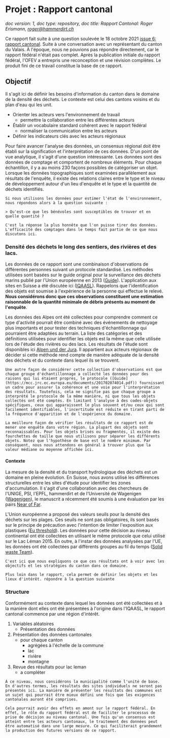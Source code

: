 # Projet : Rapport cantonal

*doc version: 1, doc type: repository, doc title: Rapport Cantonal: Roger Erismann, roger@hammerdirt.ch*

Ce rapport fait suite à une question soulevée le 18 octobre 2021 [issue 6: rapport cantonal](https://github.com/hammerdirt-analyst/IQAASL-End-0f-Sampling-2021/issues/6#issue-1029522442). Suite à une conversation avec un représentant du canton du Valais. À l'époque, nous ne pouvions pas répondre directement, car le rapport fédéral n'était pas complet. Après la publication initiale du rapport fédéral, l'OFEV a entrepris une reconception et une révision complètes. Le produit fini de ce travail constitue la base de ce rapport. 

## Objectif

Il s'agit ici de définir les besoins d'information du canton dans le domaine de la densité des déchets. Le contexte est celui des cantons voisins et du plan d'eau qui les unit. 

* Orienter les acteurs vers l'environnement de travail
  * permettre la collaboration entre les différentes acteurs
* Établir un vocabulaire standard cohérent avec le rapport fédéral
  * normaliser la communication entre les acteurs
* Définir les indicateurs clés avec les acteurs régionaux

Pour faire avancer l'analyse des données, un consensus régional doit être établi sur la signification et l'interprétation de ces données. D'un point de vue analytique, il s'agit d'une question intéressante. Les données sont des données de comptage et comportent de nombreux éléments. Pour chaque échantillon, il y a au moins 230 façons possibles de catégoriser un objet. Lorsque les données topographiques sont examinées parallèlement aux résultats de l'enquête, il existe des relations claires entre le type et le niveau de développement autour d'un lieu d'enquête et le type et la quantité de déchets identifiés.


```{important}
Si nous utilisons les données pour estimer l'état de l'environnement, nous répondons alors à la question suivante :

> Qu'est-ce que les bénévoles sont susceptibles de trouver et en quelle quantité ?

C'est la réponse la plus honnête que l'on puisse tirer des données. L'efficacité des comptages dans le temps fait partie de ce que nous discutons ici.
```

### Densité des déchets le long des sentiers, des rivières et des lacs. 

Les données de ce rapport sont une combinaison d'observations de différentes personnes suivant un protocole standardisé. Les méthodes utilisées sont basées sur le guide original pour la surveillance des déchets marins publié par l'Union européenne en 2013 ([Guide](https://mcc.jrc.ec.europa.eu/documents/201702074014.pdf)). L'application aux sites en Suisse a été discutée ici ([IQAASL](https://hammerdirt-analyst.github.io/IQAASL-End-0f-Sampling-2021/baselines.html#zahlen-von-abfallobjekten-am-strand-ein-uberblick)). Rappelons que l'identification des objets est soumise à l'expérience de la personne qui effectue le relevé. __Nous considérons donc que ces observations constituent une estimation raisonnable de la quantité minimale de débris présents au moment de l'enquête__.

Les données des Alpes ont été collectées pour comprendre comment ce type d'activité pourrait être combiné avec des événements de nettoyage plus importants et pour tester des techniques d'échantillonnage qui pourraient être adaptées au terrain. La liste des catégories et des définitions utilisées pour identifier les objets est la même que celle utilisée lors de l'étude des rivières ou des lacs. Les résultats de l'étude sont disponibles ici [Alpen und der Jura](https://hammerdirt-analyst.github.io/IQAASL-End-0f-Sampling-2021/alpes_valaisannes.html). Il appartient aux acteurs régionaux de décider si cette méthode rend compte de manière adéquate de la densité des déchets et du contexte dans lequel ils se trouvent.

```{important}
Une autre façon de considérer cette collection d'observations est que chaque groupe d'échantillonnage a collecté les données pour des raisons qui lui étaient propres, le protocole ([Guide](https://mcc.jrc.ec.europa.eu/documents/201702074014.pdf)) fournissant un cadre pour assurer la cohérence et une voie pour l'interprétation des résultats. Toutefois, cela ne signifie pas que chaque groupe a interprété le protocole de la même manière, ni que tous les objets collectés ont été comptés. En limitant l'analyse à des codes-objets spécifiques, ceux qui apparaissent le plus souvent et/ou ceux qui sont facilement identifiables, l'incertitude est réduite en tirant parti de la fréquence d'apparition et de l'expérience du domaine.

La meilleure façon de vérifier les résultats de ce rapport est de mener une enquête dans votre région. La plupart des objets sont reconnaissables. Pour les objets brisés ou fragmentés, il existe des fourchettes de taille que nous utilisons pour séparer les différents objets. Notez que l'hypothèse de base est le nombre minimum. Par conséquent, nous nous attendons en général à trouver plus que la valeur médiane ou moyenne affichée ici.
```

#### Contexte

La mesure de la densité et du transport hydrologique des déchets est un domaine en pleine évolution. En Suisse, nous avons utilisé les différences structurelles entre les sites d'étude pour identifier les zones d'accumulation. Il s'agit d'une collaboration avec des chercheurs de l'UNIGE, PSI, l'EPFL, hammerdirt et de l'Université de Wagenigen ([Wagenigen](https://www.wur.nl/en/research-results/chair-groups/environmental-sciences/hydrology-and-environmental-hydraulics-group.htm)), le manuscrit a récemment été soumis à une évaluation par les pairs [Near of Far](https://hammerdirt-analyst.github.io/landuse/probability.html).

L'Union européenne a proposé des valeurs seuils pour la densité des déchets sur les plages. Ces seuils ne sont pas obligatoires, ils sont basés sur le principe de précaution avec l'intention de limiter l'exposition aux plastiques ([Eu threshold](https://mcc.jrc.ec.europa.eu/main/dev.py?N=41&O=453)). Les données pour cette décision au niveau continental ont été collectées en utilisant le même protocole que celui utilisé sur le Lac Léman 2015. En outre, à l'instar des données analysées par l'UE, les données ont été collectées par différents groupes au fil du temps ([Solid waste Team](https://hammerdirt-analyst.github.io/solid-waste-team/summary_2015_2021.html)).

```{important}
C'est ici que nous expliquons ce que ces résultats ont à voir avec les objectifs et les stratégies du canton dans ce domaine. 

Plus loin dans le rapport, cela permet de définir les objets et les lieux d'intérêt. répondre à la question suivante
```

### Structure

Conformément au contexte dans lequel les données ont été collectées et à la manière dont elles ont été présentées à l'origine dans l'IQAASL, le rapport cantonal commence par une région d'intérêt.

1. Variables aléatoires
   * Présentation des données
2. Présentation des données cantonales
   * pour chaque canton
     * agrégées à l'échelle de la commune
     * lac
     * rivière
     * montagne
3. Revue des résultats pour lac leman
   * a compléter

```{important}
À ce niveau, nous considérons la municipalité comme l'unité de base. En d'autres termes, les résultats des sites individuels ne seront pas présentés ici. La manière de présenter les résultats des communes est un sujet qui pourrait être mieux défini une fois que les exigences cantonales auront été comprises.

Cela pourrait avoir des effets en amont sur le rapport fédéral. En effet, le rôle du rapport fédéral est de faciliter le processus de prise de décision au niveau cantonal. Une fois qu'un consensus est atteint entre les acteurs cantonaux, le traitement des données peut être automatisé dans une large mesure. Ce qui faciliterait grandement la production des futures versions de ce rapport.  
```